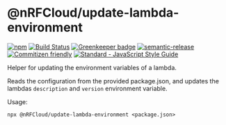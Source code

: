 # @nRFCloud/update-lambda-environment

[![npm](https://img.shields.io/npm/v/@nrfcloud/update-lambda-environment.svg)](https://www.npmjs.com/package/@nrfcloud/update-lambda-environment)
[![Build Status](https://travis-ci.org/nRFCloud/update-lambda-environment.svg?branch=master)](https://travis-ci.org/nRFCloud/update-lambda-environment)
[![Greenkeeper badge](https://badges.greenkeeper.io/coderbyheart/update-lambda-environment.svg)](https://greenkeeper.io/)
[![semantic-release](https://img.shields.io/badge/%20%20%F0%9F%93%A6%F0%9F%9A%80-semantic--release-e10079.svg)](https://github.com/semantic-release/semantic-release)
[![Commitizen friendly](https://img.shields.io/badge/commitizen-friendly-brightgreen.svg)](http://commitizen.github.io/cz-cli/)
[![Standard - JavaScript Style Guide](https://img.shields.io/badge/code_style-standard-brightgreen.svg)](https://standardjs.com)

Helper for updating the environment variables of a lambda.

Reads the configuration from the provided package.json, and updates the
lambdas `description` and `version` environment variable. 

Usage:

    npx @nRFCloud/update-lambda-environment <package.json>
